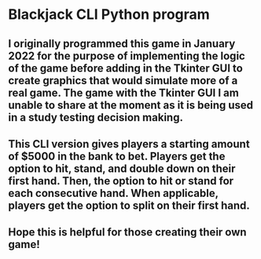 # Blackjack CLI Python program
I originally programmed this game in January 2022 for the purpose of implementing the logic of the game before adding in the Tkinter GUI to create graphics that would simulate more of a real game. The game with the Tkinter GUI I am unable to share at the moment as it is being used in a study testing decision making.
----
This CLI version gives players a starting amount of $5000 in the bank to bet. Players get the option to hit, stand, and double down on their first hand. Then, the option to hit or stand for each consecutive hand. When applicable, players get the option to split on their first hand. 
----
Hope this is helpful for those creating their own game!
----
